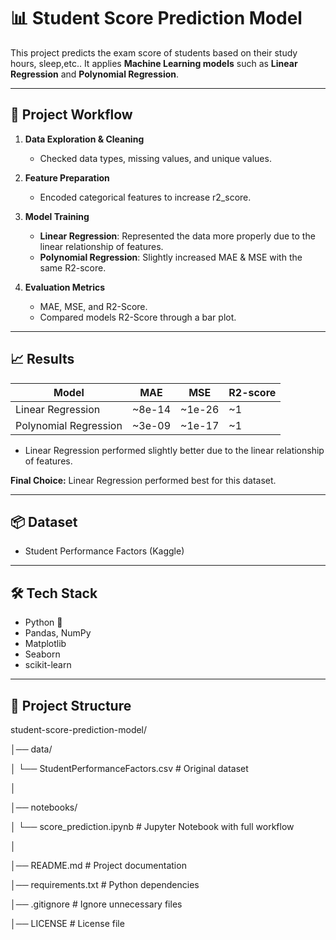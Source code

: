 # 📊 Student Score Prediction Model

This project predicts the exam score of students based on their study hours, sleep,etc..
It applies **Machine Learning models** such as **Linear Regression** and **Polynomial Regression**.

---

## 🚀 Project Workflow
1. **Data Exploration & Cleaning**  
   - Checked data types, missing values, and unique values.
  
2. **Feature Preparation**
   - Encoded categorical features to increase r2_score.

3. **Model Training**  
   - **Linear Regression**: Represented the data more properly due to the linear relationship of features. 
   - **Polynomial Regression**: Slightly increased MAE & MSE with the same R2-score.

4. **Evaluation Metrics**  
   - MAE, MSE, and R2-Score.  
   - Compared models R2-Score through a bar plot.  

---

## 📈 Results
| Model                 | MAE    | MSE    | R2-score | 
|-----------------------|--------|--------|----------| 
| Linear Regression     | ~8e-14 | ~1e-26 | ~1       | 
| Polynomial Regression | ~3e-09 | ~1e-17 | ~1       | 

- Linear Regression performed slightly better due to the linear relationship of features. 

**Final Choice:** Linear Regression performed best for this dataset.

---

## 📦 Dataset
- Student Performance Factors (Kaggle)

---

## 🛠️ Tech Stack
- Python 🐍  
- Pandas, NumPy  
- Matplotlib
- Seaborn
- scikit-learn  

---

## 📂 Project Structure
student-score-prediction-model/

│── data/

│     └── StudentPerformanceFactors.csv       # Original dataset

│

│── notebooks/

│     └── score_prediction.ipynb  # Jupyter Notebook with full workflow

│

│── README.md                           # Project documentation

│── requirements.txt                    # Python dependencies

│── .gitignore                          # Ignore unnecessary files

│── LICENSE                             # License file
